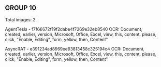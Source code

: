 ## GROUP 10
Total images: 2  

AgentTesla - f7f66672f19f2dabe4f7269e32eb8540
OCR: Document, created, earlier, version, Microsoft, Office, Excel, view, this, content, please, click, "Enable, Editing", form, yellow, then, Content"  

AsyncRAT - e391234ad8969ee93813458c325194c4
OCR: Document, created, earlier, version, Microsoft, Office, Excel, view, this, content, please, click, "Enable, Editing", form, yellow, then, Content"  


